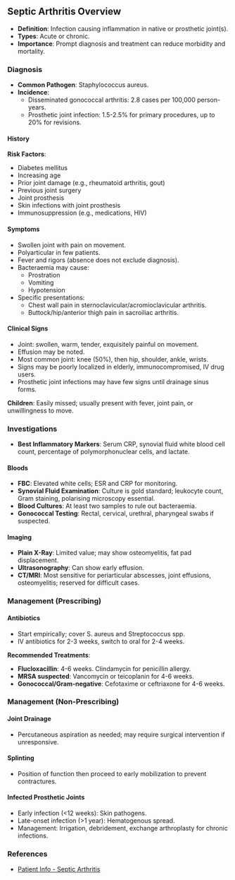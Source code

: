 ## Septic Arthritis Overview

- **Definition**: Infection causing inflammation in native or prosthetic joint(s).
- **Types**: Acute or chronic.
- **Importance**: Prompt diagnosis and treatment can reduce morbidity and mortality.

### Diagnosis

- **Common Pathogen**: Staphylococcus aureus.
- **Incidence**: 
  - Disseminated gonococcal arthritis: 2.8 cases per 100,000 person-years.
  - Prosthetic joint infection: 1.5-2.5% for primary procedures, up to 20% for revisions.
  
#### History

**Risk Factors**:
- Diabetes mellitus
- Increasing age
- Prior joint damage (e.g., rheumatoid arthritis, gout)
- Previous joint surgery
- Joint prosthesis
- Skin infections with joint prosthesis
- Immunosuppression (e.g., medications, HIV)

#### Symptoms

- Swollen joint with pain on movement.
- Polyarticular in few patients.
- Fever and rigors (absence does not exclude diagnosis).
- Bacteraemia may cause:
  - Prostration
  - Vomiting
  - Hypotension
- Specific presentations:
  - Chest wall pain in sternoclavicular/acromioclavicular arthritis.
  - Buttock/hip/anterior thigh pain in sacroiliac arthritis.

#### Clinical Signs

- Joint: swollen, warm, tender, exquisitely painful on movement.
- Effusion may be noted.
- Most common joint: knee (50%), then hip, shoulder, ankle, wrists.
- Signs may be poorly localized in elderly, immunocompromised, IV drug users.
- Prosthetic joint infections may have few signs until drainage sinus forms.

**Children**: Easily missed; usually present with fever, joint pain, or unwillingness to move.

### Investigations

- **Best Inflammatory Markers**: Serum CRP, synovial fluid white blood cell count, percentage of polymorphonuclear cells, and lactate.

#### Bloods

- **FBC**: Elevated white cells; ESR and CRP for monitoring.
- **Synovial Fluid Examination**: Culture is gold standard; leukocyte count, Gram staining, polarising microscopy essential.
- **Blood Cultures**: At least two samples to rule out bacteraemia.
- **Gonococcal Testing**: Rectal, cervical, urethral, pharyngeal swabs if suspected.

#### Imaging

- **Plain X-Ray**: Limited value; may show osteomyelitis, fat pad displacement.
- **Ultrasonography**: Can show early effusion.
- **CT/MRI**: Most sensitive for periarticular abscesses, joint effusions, osteomyelitis; reserved for difficult cases.

### Management (Prescribing)

#### Antibiotics

- Start empirically; cover S. aureus and Streptococcus spp.
- IV antibiotics for 2-3 weeks, switch to oral for 2-4 weeks.

**Recommended Treatments**:
- **Flucloxacillin**: 4-6 weeks. Clindamycin for penicillin allergy.
- **MRSA suspected**: Vancomycin or teicoplanin for 4-6 weeks.
- **Gonococcal/Gram-negative**: Cefotaxime or ceftriaxone for 4-6 weeks.

### Management (Non-Prescribing)

#### Joint Drainage

- Percutaneous aspiration as needed; may require surgical intervention if unresponsive.

#### Splinting

- Position of function then proceed to early mobilization to prevent contractures.

#### Infected Prosthetic Joints

- Early infection (<12 weeks): Skin pathogens.
- Late-onset infection (>1 year): Hematogenous spread.
- Management: Irrigation, debridement, exchange arthroplasty for chronic infections.

### References

- [Patient Info - Septic Arthritis](https://patient.info/doctor/septic-arthritis-pro)